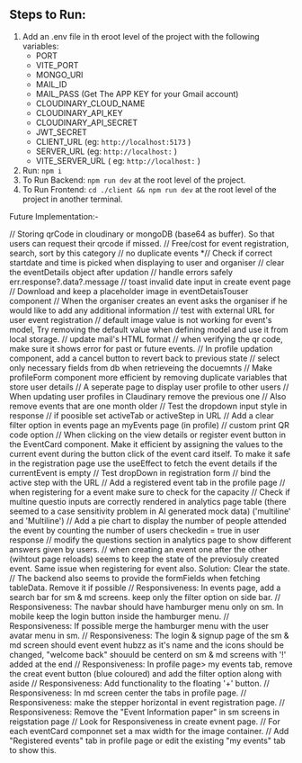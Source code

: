 
## Steps to Run:
  1. Add an .env file in th eroot level of the project with the following variables: 
     - PORT
     - VITE_PORT
     - MONGO_URI
     - MAIL_ID
     - MAIL_PASS (Get The APP KEY for your Gmail account)
     - CLOUDINARY_CLOUD_NAME
     - CLOUDINARY_API_KEY
     - CLOUDINARY_API_SECRET
     - JWT_SECRET
     - CLIENT_URL (eg: `http://localhost:5173` )
     - SERVER_URL (eg: `http://localhost:` )
     - VITE_SERVER_URL ( eg: `http://localhost:` )
  2. Run: `npm i`
  3. To Run Backend: `npm run dev` at the root level of the project.
  4. To Run Frontend: `cd ./client && npm run dev` at the root level of the project in another terminal.

Future Implementation:-

// Storing qrCode in cloudinary or mongoDB (base64 as buffer). So that users can request their qrcode if missed.
// Free/cost for event registration, search, sort by this category
// no duplicate events
*// Check if correct startdate and time is picked when displaying to user and organiser
// clear the eventDetails object after updation
// handle errors safely err.response?.data?.message 
// toast invalid date input in create event page
// Download and keep a placeholder image in eventDetaisTouser component
// When the organiser creates an event asks the organiser if he would like to add any additional information
// test with external URL for user event registration
// default image value is not working for event's model, Try removing the default value when defining model and use it from local storage.
// update mail's HTML format
// when verifying the qr code, make sure it shows error for past or future events.
// In profile updation component, add a cancel button to revert back to previous state
// select only necessary fields from db when retrieveing the docuemnts
// Make profileForm component more efficient by removing duplicate variables that store user details
// A seperate page to display user profile to other users
// When updating user profiles in Claudinary remove the previous one
// Also remove events that are one month older
// Test the dropdown input style in response
// if poosible set activeTab or activeStep in URL
// Add a clear filter option in events page an myEvents page (in profile)
// custom print QR code option
// When clicking on the view details or register event button in the EventCard component. Make it efficient by assigning the values to the current event during the button click of the event card itself. To make it safe in the registration page use the useEffect to fetch the event details if the currentEvent is empty
// Test dropDown in registration form
// bind the active step with the URL
// Add a registered event tab in the profile page
// when registering for a event make sure to check for the capacity
// Check if multine questio inputs are correctly rendered in analytics page table (there seemed to a case sensitivity problem in AI generated mock data) ('multiline' and 'Multiline')
// Add a pie chart to display the number of people attended the event by counting the number of users checkedin = true in user response
// modify the questions section in analytics page to show different answers given by users.
// when creating an event one after the other (wihtout page reloads) seems to keep the state of the previosuly created event. Same issue when registering for event also. Solution: Clear the state.
// The backend also seems to provide the formFields when fetching tableData. Remove it if possible
// Responsiveness: In events page, add a search bar for sm & md screens. keep only the filter option on side bar.
// Responsiveness: The navbar should have hamburger menu only on sm. In mobile keep the login button inside the hamburger menu.
// Responsiveness: If possible merge the hamburger menu with the user avatar menu in sm.
// Responsiveness: The login & signup page of the sm & md screen should event event hubzz as it's name and the icons should be changed, "welcome back" shouuld be centerd on sm & md screens with '!' added at the end
// Responsiveness: In profile page> my events tab, remove the creat event button (blue coloured) and add the filter option along with aside
// Responsiveness: Add functionality to the floating '+' button.
// Responsiveness: In md screen center the tabs in profile page.
// Responsiveness: make the stepper horizontal in event registration page.
// Responsiveness: Remove the "Event Information paper" in sm screens in reigstation page
// Look for Responsiveness in create evnent page.
// For each eventCard componnet set a max width for the image container.
// Add "Registered events" tab in profile page or edit the existing "my events" tab to show this.